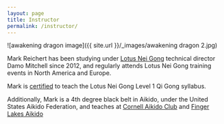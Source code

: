 ```yaml
---
layout: page
title: Instructor
permalink: /instructor/
---
```


![awakening dragon image]({{ site.url }}/_images/awakening dragon 2.jpg)

Mark Reichert has been studying under [Lotus Nei Gong](http://lotusneigong.com) technical director Damo Mitchell since 2012, and regularly attends Lotus Nei Gong training events in North America and Europe.

Mark is [certified](http://lotusneigong.com/branches) to teach the Lotus Nei Gong Level 1 Qi Gong syllabus.

Additionally, Mark is a 4th degree black belt in Aikido, under the United States Aikido Federation, and teaches at [Cornell Aikido Club](http://www.cornellaikidoclub.com) and [Finger Lakes Aikido](http://www.fingerlakesaikido.com)

